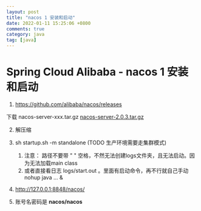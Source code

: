 ```yaml
---
layout: post
title: "nacos 1 安装和启动"
date: 2022-01-11 15:25:06 +0800
comments: true
category: java
tag: [java]
---
```




#  Spring Cloud Alibaba - nacos 1 安装和启动
1. https://github.com/alibaba/nacos/releases

下载 nacos-server-xxx.tar.gz   [nacos-server-2.0.3.tar.gz](https://github.com/alibaba/nacos/releases/download/2.0.3/nacos-server-2.0.3.tar.gz)

2. 解压缩

3. sh startup.sh -m standalone (TODO 生产环境需要走集群模式)
   1. 注意： 路径不要带 " " 空格，不然无法创建logs文件夹，且无法启动。因为无法加载main class
   2. 或者直接看日志 logs/start.out 。里面有启动命令，再不行就自己手动 nohup java ... &

4. http://127.0.0.1:8848/nacos/
5. 账号名密码是 **nacos/nacos** 

